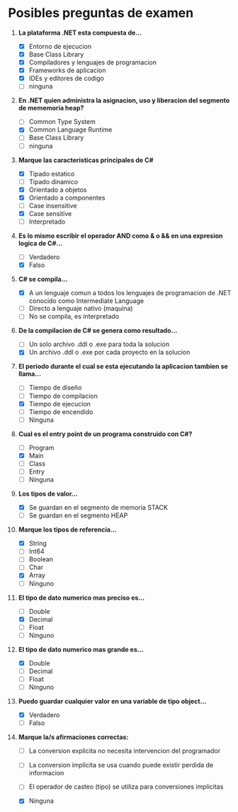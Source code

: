 # Posibles preguntas de examen

1. **La plataforma .NET esta compuesta de...**

    - [x] Entorno de ejecucion
    - [x] Base Class Library
    - [x] Compiladores y lenguajes de programacion
    - [x] Frameworks de aplicacion
    - [x] IDEs y editores de codigo
    - [ ] ninguna

2. **En .NET quien administra la asignacion, uso y liberacion del segmento de mememoria heap?**

    - [ ] Common Type System
    - [x] Common Language Runtime
    - [ ] Base Class Library
    - [ ] ninguna

3. **Marque las caracteristicas principales de C#**

    - [x] Tipado estatico
    - [ ] Tipado dinamico
    - [x] Orientado a objetos
    - [x] Orientado a componentes
    - [ ] Case insensitive
    - [x] Case sensitive
    - [ ] Interpretado

4. **Es lo mismo escribir el operador AND como & o && en una expresion logica de C#...**

    - [ ] Verdadero
    - [x] Falso

5. **C# se compila...**

    - [x] A un lenguaje comun a todos los lenguajes de programacion de .NET conocido como Intermediate Language
    - [ ] Directo a lenguaje nativo (maquina)
    - [ ] No se compila, es interpretado   

6. **De la compilacion de C# se genera como resultado...**

    - [ ] Un solo archivo .ddl o .exe para toda la solucion
    - [x] Un archivo .ddl o .exe por cada proyecto en la solucion

7. **El periodo durante el cual se esta ejecutando la aplicacion tambien se llama...**

    - [ ] Tiempo de diseño
    - [ ] Tiempo de compilacion
    - [x] Tiempo de ejecucion
    - [ ] Tiempo de encendido
    - [ ] Ninguna

8. **Cual es el entry point de un programa construido con C#?**

    - [ ] Program
    - [x] Main
    - [ ] Class
    - [ ] Entry
    - [ ] Ninguna

9. **Los tipos de valor...**

    - [x] Se guardan en el segmento de memoria STACK
    - [ ] Se guardan en el segmento HEAP

10. **Marque los tipos de referencia...**

    - [x] String
    - [ ] Int64
    - [ ] Boolean
    - [ ] Char
    - [x] Array
    - [ ] Ninguno

11. **El tipo de dato numerico mas preciso es...**

    - [ ] Double
    - [x] Decimal 
    - [ ] Float
    - [ ] Ninguno

12. **El tipo de dato numerico mas grande es...**

    - [x] Double
    - [ ] Decimal
    - [ ] Float
    - [ ] Ninguno

13. **Puedo guardar cualquier valor en una variable de tipo object...**

    - [x] Verdadero
    - [ ] Falso

14. **Marque la/s afirmaciones correctas:**

    - [ ] La conversion explicita no necesita intervencion del programador
    - [ ] La conversion implicita se usa cuando puede existir perdida de informacion
    - [ ] El operador de casteo (tipo) se utiliza para conversiones implicitas
    - [x] Ninguna


